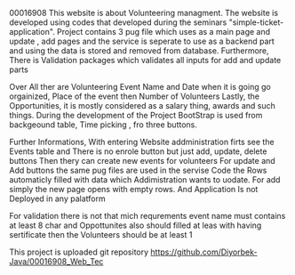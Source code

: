 00016908 This website is about Volunteering managment. The website is developed using codes that developed during the seminars
"simple-ticket-application". Project contains 3 pug file which uses as a main page and update , add pages and
the service is seperate to use as a backend part and using the data is stored and removed from database. 
Furthermore, There is Validation packages which validates all inputs for add and update parts

Over All  ther are Volunteering Event Name and Date when it is going go orgainized, Place of the event then Number of Volunteers 
Lastly, the Opportunities, it is mostly considered as a salary thing, awards and such things.
During the development of the Project BootStrap is used from backgeound table, Time picking , fro three buttons. 

Further Informations, With entering Website addministration firts see the Events table and There is no enrole button but just add, update, delete buttons
Then thery can create new events for volunteers For update and Add buttons the same pug files are used in the servise Code the Rows automaticly
filled with data which Addimistration wants to uodate. For add simply the new page opens with empty rows. And Application Is not Deployed in any palatform

For validation there is not that mich requrements event name must contains at least 8 char and Oppottunites also should filled at leas with having sertificate
then the Volunteers should be at least 1 

This project is uploaded git repository https://github.com/Diyorbek-Java/00016908_Web_Tec
 









































